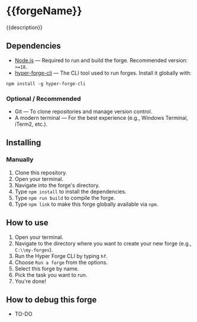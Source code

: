 # {{forgeName}}

{{description}}

## Dependencies

* [Node.js](https://nodejs.org/) — Required to run and build the forge. Recommended version: `>=18`.
* [hyper-forge-cli](https://www.npmjs.com/package/hyper-forge-cli) — The CLI tool used to run forges. Install it globally with:
```console
npm install -g hyper-forge-cli
```

### Optional / Recommended
* Git — To clone repositories and manage version control.
* A modern terminal — For the best experience (e.g., Windows Terminal, iTerm2, etc.).

## Installing
### Manually

1. Clone this repository.
2. Open your terminal.
3. Navigate into the forge's directory.
4. Type `npm install` to install the dependencies.
5. Type `npm run build` to compile the forge.
6. Type `npm link` to make this forge globally available via `npm`.

## How to use

1. Open your terminal.
2. Navigate to the directory where you want to create your new forge (e.g., `C:\\my-forges`).
3. Run the Hyper Forge CLI by typing `hf`.
4. Choose `Run a forge` from the options.
5. Select this forge by name.
6. Pick the task you want to run.
7. You're done!

## How to debug this forge

* TO-DO